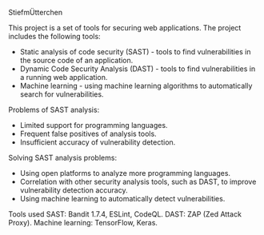StiefmÜtterchen

This project is a set of tools for securing web applications. The project includes the following tools:
- Static analysis of code security (SAST) - tools to find vulnerabilities in the source code of an application.
- Dynamic Code Security Analysis (DAST) - tools to find vulnerabilities in a running web application.
- Machine learning - using machine learning algorithms to automatically search for vulnerabilities.

Problems of SAST analysis:
- Limited support for programming languages.
- Frequent false positives of analysis tools.
- Insufficient accuracy of vulnerability detection.

Solving SAST analysis problems:
- Using open platforms to analyze more programming languages.
- Correlation with other security analysis tools, such as DAST, to improve vulnerability detection accuracy.
- Using machine learning to automatically detect vulnerabilities.

Tools used
SAST: Bandit 1.7.4, ESLint, CodeQL.
DAST: ZAP (Zed Attack Proxy).
Machine learning: TensorFlow, Keras.
